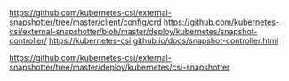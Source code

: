 https://github.com/kubernetes-csi/external-snapshotter/tree/master/client/config/crd
https://github.com/kubernetes-csi/external-snapshotter/blob/master/deploy/kubernetes/snapshot-controller/
https://kubernetes-csi.github.io/docs/snapshot-controller.html


https://github.com/kubernetes-csi/external-snapshotter/tree/master/deploy/kubernetes/csi-snapshotter

